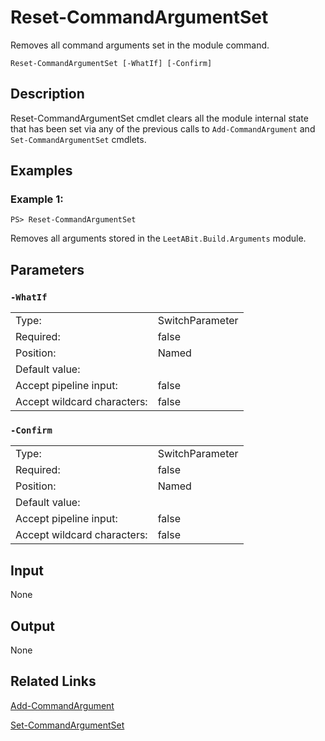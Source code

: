 # Reset-CommandArgumentSet

Removes all command arguments set in the module command.

```Reset-CommandArgumentSet [-WhatIf] [-Confirm]```

## Description

Reset-CommandArgumentSet cmdlet clears all the module internal state that has been set via any of the previous calls to `Add-CommandArgument` and `Set-CommandArgumentSet` cmdlets.

## Examples

### Example 1:

```PS> Reset-CommandArgumentSet```

Removes all arguments stored in the `LeetABit.Build.Arguments` module.

## Parameters

### ```-WhatIf```

<table>
  <tr><td>Type:</td><td>SwitchParameter</td></tr>
  <tr><td>Required:</td><td>false</td></tr>
  <tr><td>Position:</td><td>Named</td></tr>
  <tr><td>Default value:</td><td></td></tr>
  <tr><td>Accept pipeline input:</td><td>false</td></tr>
  <tr><td>Accept wildcard characters:</td><td>false</td></tr>
</table>

### ```-Confirm```

<table>
  <tr><td>Type:</td><td>SwitchParameter</td></tr>
  <tr><td>Required:</td><td>false</td></tr>
  <tr><td>Position:</td><td>Named</td></tr>
  <tr><td>Default value:</td><td></td></tr>
  <tr><td>Accept pipeline input:</td><td>false</td></tr>
  <tr><td>Accept wildcard characters:</td><td>false</td></tr>
</table>

## Input

None

## Output

None

## Related Links

[Add-CommandArgument](Add-CommandArgument.md)

[Set-CommandArgumentSet](Set-CommandArgumentSet.md)
